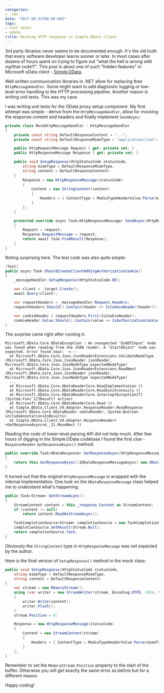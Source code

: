 ```yaml
---
categories:
- .net
date: "2017-08-22T00:00:00Z"
tags:
- unit tests
- odata
title: Mocking HTTP response in Simple.OData client
---
```


3rd party libraries never seems to be documented enough. It's the old truth that every software developer learns sooner or later. In most cases after dozens of hours spent on trying to figure out "what the hell is wrong with my/that code!?". This post is about one of such "hidden features" in Microsoft oData client - [Simple.OData](https://github.com/object/Simple.OData.Client).

Well written communication libraries in .NET allow for replacing their `HttpMessageHandler`. Some might want to add diagnostic logging or low-level error handling to the HTTP processing pipeline. Another reason is writing unit tests. This was my case.

I was writing unit tests for the OData proxy setup component. My first attempt was simple - derive from the  `HttpMessageHandler`, allow for mocking the response content and headers and finally implement `SendAsync`:

```csharp
private class MockHttpMessageHandler : HttpMessageHandler
{
    private const string DefaultResponseContent = "...";
    private const string DefaultResponseMimeType = "application/json";

    public HttpRequestMessage Request { get; private set; }
    public HttpResponseMessage Response { get; private set; }

    public void SetupResponse(HttpStatusCode statusCode,
        string mimeType = DefaultResponseMimeType,
        string content = DefaultResponseContent)
    {
        Response = new HttpResponseMessage(statusCode)
        {
            Content = new StringContent(content)
            {
                Headers = { ContentType = MediaTypeHeaderValue.Parse(mimeType) }
            }
        };
    }

    protected override async Task<HttpResponseMessage> SendAsync(HttpRequestMessage request, CancellationToken cancellationToken)
    {
        Request = request;
        Response.RequestMessage = request;
        return await Task.FromResult(Response);
    }
}
```

Noting surprising here. The test code was also quite simple:

```csharp
[Test]
public async Task ShouldCreateClientAddingAuthorizationCookie()
{
    _messageHandler.SetupResponse(HttpStatusCode.OK);

    var client = _target.Create();
    await Query(client);

    var requestHeaders = _messageHandler.Request.Headers;
    requestHeaders.Should().Contain(header => IsCookieHeader(header));

    var cookieHeader = requestHeaders.First(IsCookieHeader);
    cookieHeader.Value.Should().Contain(value => IsAuthorizationCookie(value));
}
```

The surprise came right after running it:

```
Microsoft.OData.Core.ODataException : An unexpected 'EndOfInput' node was found when reading from the JSON reader. A 'StartObject' node was expected. Error found near:  <---
  at Microsoft.OData.Core.Json.JsonReaderExtensions.ValidateNodeType (Microsoft.OData.Core.Json.JsonReader jsonReader, Microsoft.OData.Core.Json.JsonNodeType expectedNodeType)
  at Microsoft.OData.Core.Json.JsonReaderExtensions.ReadNext (Microsoft.OData.Core.Json.JsonReader jsonReader, Microsoft.OData.Core.Json.JsonNodeType expectedNodeType)
  ...
  at Microsoft.OData.Core.ODataReaderCore.ReadImplementation ()
  at Microsoft.OData.Core.ODataReaderCore.ReadSynchronously ()
  at Microsoft.OData.Core.ODataReaderCore.InterceptException[T] (System.Func`1[TResult] action)
  at Microsoft.OData.Core.ODataReaderCore.Read ()
  at Simple.OData.Client.V4.Adapter.ResponseReader.ReadResponse (Microsoft.OData.Core.ODataReader odataReader, System.Boolean includeAnnotationsInResults)
  at Simple.OData.Client.V4.Adapter.ResponseReader+<GetResponseAsync>d__11.MoveNext ()
```

Reading the code of lower-level parsing API did not help much. After few hours of digging in the Simple.OData codebase I found the first clue - `ResponseReader` `GetResponseAsync()` method:

```csharp
public override Task<ODataResponse> GetResponseAsync(HttpResponseMessage responseMessage, bool includeAnnotationsInResults = false)
{
    return this.GetResponseAsync((IODataResponseMessageAsync) new ODataResponseMessage(responseMessage), includeAnnotationsInResults);
}
```

It turned out that the original `HttpResponseMessage` is wrapped with the internal implementation. One look on the `ODataResponseMessage` class helped me to understand what's happening:

```csharp
public Task<Stream> GetStreamAsync()
{
    StreamContent content = this._response.Content as StreamContent;
    if (content != null)
        return content.ReadAsStreamAsync();

    TaskCompletionSource<Stream> completionSource = new TaskCompletionSource<Stream>();
    completionSource.SetResult(Stream.Null);
    return completionSource.Task;
}
```

Obviously the `StringContent` type in `HttpResponseMessage` was not expected by the author.

Here is the final version of `SetupResponse()` method in the mock class:

```csharp
public void SetupResponse(HttpStatusCode statusCode,
    string mimeType = DefaultResponseMimeType,
    string content = DefaultResponseContent)
{
    var stream = new MemoryStream();
    using (var writer = new StreamWriter(stream, Encoding.UTF8, 1024, true))
    {
        writer.Write(content);
        writer.Flush();
    }
    stream.Position = 0;

    Response = new HttpResponseMessage(statusCode)
    {
        Content = new StreamContent(stream)
        {
            Headers = { ContentType = MediaTypeHeaderValue.Parse(mimeType) }
        }
    };
}
```

Remember to set the `MemoryStream.Position` property to the start of the buffer. Otherwise you will get exactly the same error as before but for a different reason.

Happy coding!
